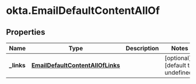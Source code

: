 # okta.EmailDefaultContentAllOf

## Properties

Name | Type | Description | Notes
------------ | ------------- | ------------- | -------------
**_links** | [**EmailDefaultContentAllOfLinks**](EmailDefaultContentAllOfLinks.md) |  | [optional] [default to undefined]

